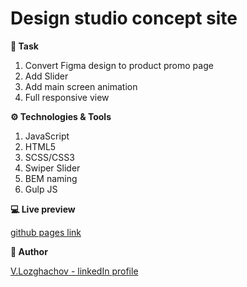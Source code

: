 # Design studio concept site

**📝 Task**
1. Convert Figma design to product promo page
2. Add Slider
3. Add main screen animation
4. Full responsive view

**⚙ Technologies & Tools**
1. JavaScript
2. HTML5
3. SCSS/CSS3
4. Swiper Slider
5. BEM naming
6. Gulp JS

**💻 Live preview**

[github pages link](https://valerii-frontend.github.io/lesniczowka/)


**👤 Author**

[V.Lozghachov - linkedIn profile](https://www.linkedin.com/in/valerii-lozghachov/)
